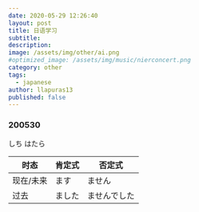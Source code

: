 ```yaml
---
date: 2020-05-29 12:26:40
layout: post
title: 日语学习
subtitle: 
description: 
image: /assets/img/other/ai.png
#optimized_image: /assets/img/music/nierconcert.png
category: other
tags:
  - japanese
author: llapuras13
published: false
---
```


### 200530

しち はたら

|时态|肯定式|否定式|
|-|-|-|
|现在/未来|ます|ません|
|过去|ました|ませんでした|